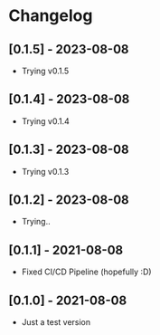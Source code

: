 # Changelog

## [0.1.5] - 2023-08-08

- Trying v0.1.5

## [0.1.4] - 2023-08-08

- Trying v0.1.4

## [0.1.3] - 2023-08-08

- Trying v0.1.3

## [0.1.2] - 2023-08-08

- Trying.. 

## [0.1.1] - 2021-08-08

- Fixed CI/CD Pipeline (hopefully :D)

## [0.1.0] - 2021-08-08

- Just a test version

